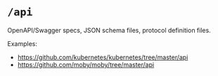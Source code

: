 # `/api`

OpenAPI/Swagger specs, JSON schema files, protocol definition files.

Examples:

- https://github.com/kubernetes/kubernetes/tree/master/api
- https://github.com/moby/moby/tree/master/api
